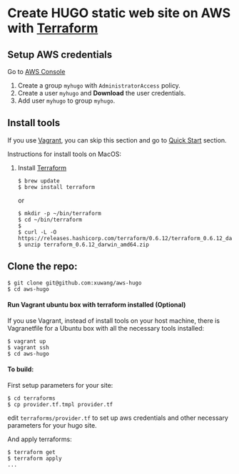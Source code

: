 
# Create HUGO static web site on AWS with [Terraform](https://www.terraform.io/intro/index.html)

## Setup AWS credentials

Go to [AWS Console](https://console.aws.amazon.com/)

1. Create a group `myhugo` with `AdministratorAccess` policy.
2. Create a user `myhugo` and __Download__ the user credentials.
3. Add user `myhugo` to group `myhugo`.

## Install tools

If you use [Vagrant](https://www.vagrantup.com/), you can skip this section and go to 
[Quick Start](#quick-start) section.

Instructions for install tools on MacOS:

1. Install [Terraform](http://www.terraform.io/downloads.html)

    ```
    $ brew update
    $ brew install terraform
    ```
    or
    ```
    $ mkdir -p ~/bin/terraform
    $ cd ~/bin/terraform
    $
    $ curl -L -O https://releases.hashicorp.com/terraform/0.6.12/terraform_0.6.12_darwin_amd64.zip
    $ unzip terraform_0.6.12_darwin_amd64.zip
    ```

## Clone the repo:
```
$ git clone git@github.com:xuwang/aws-hugo
$ cd aws-hugo
```

#### Run Vagrant ubuntu box with terraform installed (Optional)
If you use Vagrant, instead of install tools on your host machine,
there is Vagranetfile for a Ubuntu box with all the necessary tools installed:
```
$ vagrant up
$ vagrant ssh
$ cd aws-hugo
```

#### To build:

First setup parameters for your site:

```
$ cd terraforms
$ cp provider.tf.tmpl provider.tf
```

edit `terraforms/provider.tf` to set up aws credentials and other necessary parameters for your hugo site.

And apply terraforms:

```
$ terraform get
$ terraform apply
...
```
